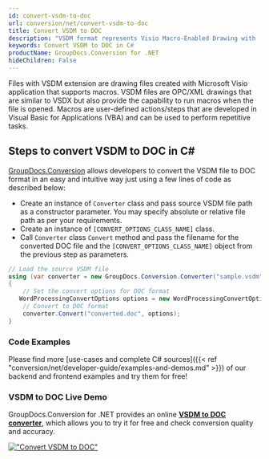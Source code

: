 ```yaml
---
id: convert-vsdm-to-doc
url: conversion/net/convert-vsdm-to-doc
title: Convert VSDM to DOC
description: "VSDM format represents Visio Macro-Enabled Drawing with .vsdm extension. Learn how to convert VSDM to DOC file programmatically in C# language using GroupDocs.Conversion for .NET library."
keywords: Convert VSDM to DOC in C#
productName: GroupDocs.Conversion for .NET
hideChildren: False
---
```


Files with VSDM extension are drawing files created with Microsoft Visio application that supports macros. VSDM files are OPC/XML drawings that are similar to VSDX but also provide the capability to run macros when the file is opened. Macros are user-defined actions/steps that are developed in Visual Basic for Applications (VBA) and can be used to perform repetitive tasks.

## Steps to convert VSDM to DOC in C#

[GroupDocs.Conversion](https://products.groupdocs.com/conversion/net) allows developers to convert the VSDM file to DOC format in an easy and intuitive way just using a few lines of code as described below:

* Create an instance of `Converter` class and pass source VSDM file path as a constructor parameter. You may specify absolute or relative file path as per your requirements. 
* Create an instance of `[CONVERT_OPTIONS_CLASS_NAME]` class.
* Call `Converter` class `Convert` method and pass the filename for the converted DOC file and the `[CONVERT_OPTIONS_CLASS_NAME]` object from the previous step as parameters.

```csharp
// Load the source VSDM file
using (var converter = new GroupDocs.Conversion.Converter("sample.vsdm"))
{
    // Set the convert options for DOC format
   WordProcessingConvertOptions options = new WordProcessingConvertOptions { Format = GroupDocs.Conversion.FileTypes.WordProcessingFileType.Doc };
    // Convert to DOC format
    converter.Convert("converted.doc", options);
}
```

### Code Examples

Please find more [use-cases and complete C# sources]({{< ref "conversion/net/developer-guide/examples-and-demos.md" >}}) of our backend and frontend examples and try them for free!

### VSDM to DOC Live Demo

GroupDocs.Conversion for .NET provides an online [**VSDM to DOC converter**](https://products.groupdocs.app/conversion/vsdm-to-doc), which allows you to try it for free and check conversion quality and accuracy.

[!["Convert VSDM to DOC"](conversion/net/images/convert-to-doc/convert-vsdm-to-doc.png)](https://products.groupdocs.app/conversion/vsdm-to-doc)